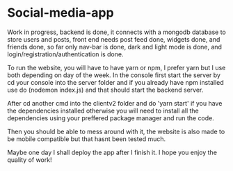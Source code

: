 # Social-media-app

Work in progress, backend is done, it connects with a mongodb database to store users and posts, front end needs post feed done, 
widgets done, and friends done, so far only nav-bar is done, dark and light mode is done, and login/registration/authentication is done. 


To run the website, you will have to have yarn or npm, I prefer yarn but I use both depending on day of the week. 
In the console first start the server by cd your console into the server folder and if you already have npm installed use do 
(nodemon index.js) and that should start the backend server. 

After cd another cmd into the clientv2 folder and do 'yarn start' if you have the dependencies installed otherwise you will need to install all the dependencies using your preffered package manager and run the code. 

Then you should be able to mess around with it, the website is also made to be mobile compatible but that hasnt been tested much. 

Maybe one day I shall deploy the app after I finish it. I hope you enjoy the quality of work! 













